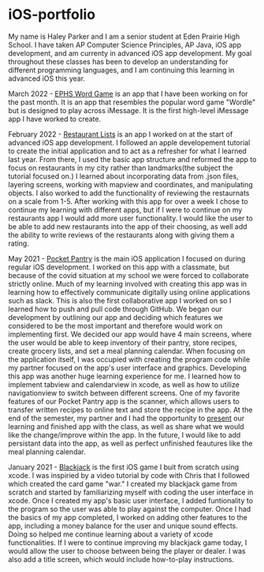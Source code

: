 # iOS-portfolio

My name is Haley Parker and I am a senior student at Eden Prairie High School. I have taken AP Computer Science Principles, AP Java, iOS app development, and am currenty in advanced iOS app development. My goal throughout these classes has been to develop an understanding for different programming languages, and I am continuing this learning in advanced iOS this year.

March 2022 - [EPHS Word Game](https://github.com/90306479/MessagingApp) is an app that I have been working on for the past month. It is an app that resembles the popular word game "Wordle" but is designed to play across iMessage. It is the first high-level iMessage app I have worked to create.

February 2022 - [Restaurant Lists](https://github.com/90306479/newRestaurants.git) is an app I worked on at the start of advanced iOS app development. I followed an apple developement tutorial to create the initial application and to act as a refresher for what I learned last year. From there, I used the basic app structure and reformed the app to focus on restaurants in my city rather than landmarks(the subject the tutorial focused on.) I learned about incorporating data from .json files, layering screens, working with mapview and coordinates, and manipulating objects. I also worked to add the functionality of reviewing the restaurnats on a scale from 1-5. After working with this app for over a week I chose to continue my learning with different apps, but if I were to continue on my restaurants app I would add more user functionality. I would like the user to be able to add new restaurants into the app of their choosing, as well add the ability to write reviews of the restaurants along with giving them a rating.

May 2021 - [Pocket Pantry](https://github.com/EPHS-iOS/GroceryTest.git) is the main iOS application I focused on during regular iOS development. I worked on this app with a classmate, but because of the covid situation at my school we were forced to collaborate strictly online. Much of my learning involved with creating this app was in learning how to effectively communicate digitally using online applications such as slack. This is also the first collaborative app I worked on so I learned how to push and pull code through GitHub. We began our development by outlining our app and deciding which features we considered to be the most important and therefore would work on implementing first. We decided our app would have 4 main screens, where the user would be able to keep inventory of their pantry, store recipes, create grocery lists, and set a meal planning calendar. When focusing on the application itself, I was occupied with creating the program code while my partner focused on the app's user interface and graphics. Developing this app was another huge learning experience for me. I learned how to implement tabview and calendarview in xcode, as well as how to utilize navigationview to switch between different screens. One of my favorite features of our Pocket Pantry app is the scanner, which allows users to transfer written recipes to online text and store the recipe in the app. At the end of the semester, my partner and I had the opportunity to [present](https://docs.google.com/presentation/d/1nVmY10nGP_ObAj1-P91eLsXleMsBEFvc_LefuGG2nTY/edit?usp=sharing) our learning and finished app with the class, as well as share what we would like the change/improve within the app. In the future, I would like to add persistant data into the app, as well as perfect unfinished feautures like the meal planning calendar.

January 2021 - [Blackjack](https://github.com/90306479/blackjack.git) is the first iOS game I buit from scratch using xcode. I was inspiried by a video tutorial by code with Chris that I followed which created the card game "war." I created my blackjack game from scratch and started by familiarizing myself with coding the user interface in xcode. Once I created my app's basic user interface, I added funtionality to the program so the user was able to play against the computer. Once I had the basics of my app completed, I worked on adding other features to the app, including a money balance for the user and unique sound effects. Doing so helped me continue learning about a variety of xcode functionalities. If I were to continue improving my blackjack game today, I would allow the user to choose between being the player or dealer. I was also add a title screen, which would include how-to-play instructions.


